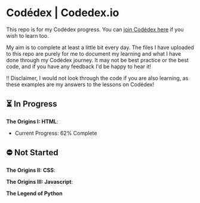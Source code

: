 
# Codédex | Codedex.io

This repo is for my Codédex progress. You can [join Codédex here](https://www.codedex.io/home) if you wish to learn too.

My aim is to complete at least a little bit every day. The files I have uploaded to this repo are purely for me to document my learning and what I have done through my Codédex journey. It may not be best practice or the best code, and if you have any feedback I'd be happy to hear it!

‼️ Disclaimer, I would not look through the code if you are also learning, as these examples are my answers to the lessons on Codédex!

## ⏳ In Progress 

**The Origins I: HTML**: 
- Current Progress: 62% Complete








## ⛔️ Not Started

**The Origins II: CSS**:


**The Origins III: Javascript**:


**The Legend of Python**
